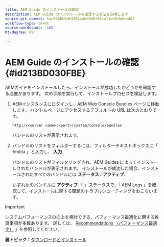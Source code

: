 ```yaml
---
title: AEM Guide のインストールの確認
description: AEM Guide のインストールを確認する方法を説明します
source-git-commit: 5ac066bb8db32944abd046f64da11eeb1bdbe467
workflow-type: tm+mt
source-wordcount: '165'
ht-degree: 0%

---
```



# AEM Guide のインストールの確認 {#id213BD030FBE}

AEMガイドをインストールしたら、インストールが成功したかどうかを確認する必要があります。 次の手順を実行して、インストールプロセスを検証します。

1. AEMインスタンスにログインし、AEM Web Console Bundles ページに移動します。 バンドルページにアクセスするデフォルトの URL は次のとおりです。

   ```http
   http://<server name>:<port>/system/console/bundles
   ```

   バンドルのリストが表示されます。

1. バンドルのリストをフィルターするには、フィルターテキストボックスに「 fmdita 」と入力し、 **入力**.

   バンドルのリストがフィルタリングされ、AEM Guides によってインストールされたバンドルが表示されます。 インストールが成功した場合、インストールされたすべてのバンドルには **ステータス** / **アクティブ**.

   いずれかのバンドルに **アクティブ** 「 」ステータスで、「 AEM Logs 」を確認して、インストールに関する問題のトラブルシューティングをおこないます。


>[!IMPORTANT]
>
> システムパフォーマンスの向上を検討できる、パフォーマンス最適化に関する推奨事項が多数あります。 詳しくは、 [Recommendations （パフォーマンス最適化）](download-install-recommend-perf-optimiz.md#) 」を参照してください。

**親トピック：**[&#x200B;ダウンロードとインストール](download-install.md)

